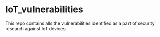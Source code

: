 # IoT_vulnerabilities
This repo contains alls the vulnerabilities identified as a part of security research against IoT devices
